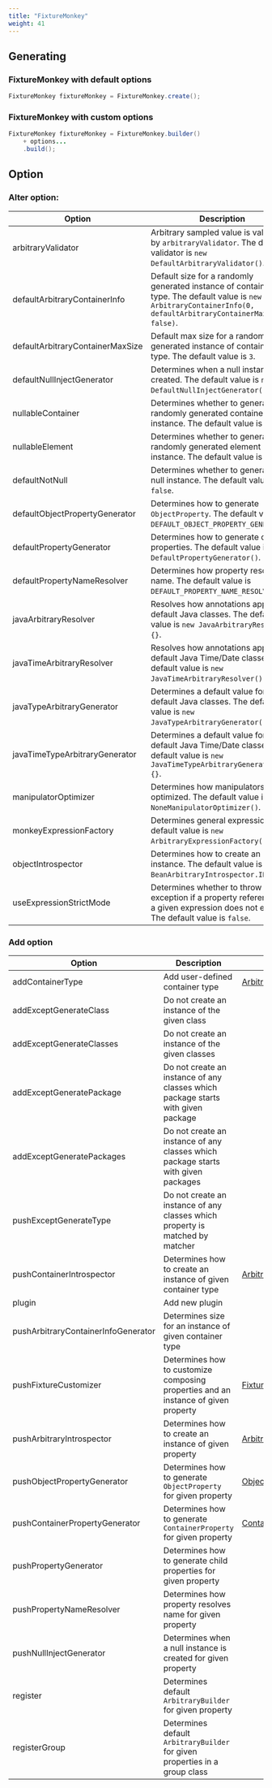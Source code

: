 ```yaml
---
title: "FixtureMonkey"
weight: 41
---
```


## Generating
### FixtureMonkey with default options
```java
FixtureMonkey fixtureMonkey = FixtureMonkey.create();
```

### FixtureMonkey with custom options
```java
FixtureMonkey fixtureMonkey = FixtureMonkey.builder()
	+ options...
    .build();
```

## Option 
### Alter option:

| Option                           | Description                                                                                              | Link                                              |
|----------------------------------|----------------------------------------------------------------------------------------------------------|---------------------------------------------------|
| arbitraryValidator               | Arbitrary sampled value is validated by `arbitraryValidator`. The default validator is `new DefaultArbitraryValidator()`. | [ArbitraryValidator](../arbitraryvalidator)       |
| defaultArbitraryContainerInfo    | Default size for a randomly generated instance of container type. The default value is `new ArbitraryContainerInfo(0, defaultArbitraryContainerMaxSize, false)`. |                                                   |
| defaultArbitraryContainerMaxSize | Default max size for a randomly generated instance of container type. The default value is `3`.         |                                                   |
| defaultNullInjectGenerator       | Determines when a null instance is created. The default value is `new DefaultNullInjectGenerator(...)`. |                                                   |
| nullableContainer                | Determines whether to generate a randomly generated container instance. The default value is `false`.   |                                                   |
| nullableElement                  | Determines whether to generate a randomly generated element instance. The default value is `false`.     |                                                   |
| defaultNotNull                   | Determines whether to generate a null instance. The default value is `false`.                             |                                                   |
| defaultObjectPropertyGenerator   | Determines how to generate `ObjectProperty`. The default value is `DEFAULT_OBJECT_PROPERTY_GENERATOR`.   | [ObjectProperty](../objectproperty)               |
| defaultPropertyGenerator         | Determines how to generate child properties. The default value is `new DefaultPropertyGenerator()`.      |                                                   |
| defaultPropertyNameResolver      | Determines how property resolves name. The default value is `DEFAULT_PROPERTY_NAME_RESOLVER`.             |                                                   |
| javaArbitraryResolver            | Resolves how annotations apply to default Java classes. The default value is `new JavaArbitraryResolver() {}`. |                                                   |
| javaTimeArbitraryResolver        | Resolves how annotations apply to default Java Time/Date classes. The default value is `new JavaTimeArbitraryResolver() {}`. |                                                   |
| javaTypeArbitraryGenerator       | Determines a default value for default Java classes. The default value is `new JavaTypeArbitraryGenerator() {}`. |                                                   |
| javaTimeTypeArbitraryGenerator   | Determines a default value for default Java Time/Date classes. The default value is `new JavaTimeTypeArbitraryGenerator() {}`. |                                                   |
| manipulatorOptimizer             | Determines how manipulators are optimized. The default value is `new NoneManipulatorOptimizer()`.         |                                                   |
| monkeyExpressionFactory          | Determines general expression. The default value is `new ArbitraryExpressionFactory()`.                   |                                                   |
| objectIntrospector               | Determines how to create an instance. The default value is `BeanArbitraryIntrospector.INSTANCE`.          | [ArbitraryIntrospector](../arbitraryintrospector) |
| useExpressionStrictMode          | Determines whether to throw an exception if a property referenced by a given expression does not exist. The default value is `false`. |                                                   |

### Add option
| Option                              | Description                                                                        | Link                                              |
|-------------------------------------|------------------------------------------------------------------------------------|---------------------------------------------------|
| addContainerType                    | Add user-defined container type                                                    | [ArbitraryIntrospector](../arbitraryintrospector) |
| addExceptGenerateClass              | Do not create an instance of the given class                                       |                                                   |
| addExceptGenerateClasses            | Do not create an instance of the given classes                                     |                                                   |
| addExceptGeneratePackage            | Do not create an instance of any classes which package starts with given package   |                                                   |
| addExceptGeneratePackages           | Do not create an instance of any classes which package starts with given packages  |                                                   |
| pushExceptGenerateType              | Do not create an instance of any classes which property is matched by matcher      |                                                   |
| pushContainerIntrospector           | Determines how to create an instance of given container type                       | [ArbitraryIntrospector](../arbitraryintrospector) |
| plugin                              | Add new plugin                                                                     |                                                   |
| pushArbitraryContainerInfoGenerator | Determines size for an instance of given container type                            |                                                   |
| pushFixtureCustomizer               | Determines how to customize composing properties and an instance of given property | [FixtureCustomizer](../fixturecustomizer)         |
| pushArbitraryIntrospector           | Determines how to create an instance of given property                             | [ArbitraryIntrospector](../arbitraryintrospector) |
| pushObjectPropertyGenerator         | Determines how to generate `ObjectProperty` for given property                     | [ObjectProperty](../objectproperty)               |
| pushContainerPropertyGenerator      | Determines how to generate `ContainerProperty` for given property                  | [ContainerProperty](../containerproperty)         |
| pushPropertyGenerator               | Determines how to generate child properties for given property                     |                                                   |
| pushPropertyNameResolver            | Determines how property resolves name for given property                           |                                                   |
| pushNullInjectGenerator             | Determines when a null instance is created for given property                      |                                                   |
| register                            | Determines default `ArbitraryBuilder` for given property                           |                                                   |
| registerGroup                       | Determines default `ArbitraryBuilder` for given properties in a group class        |        
